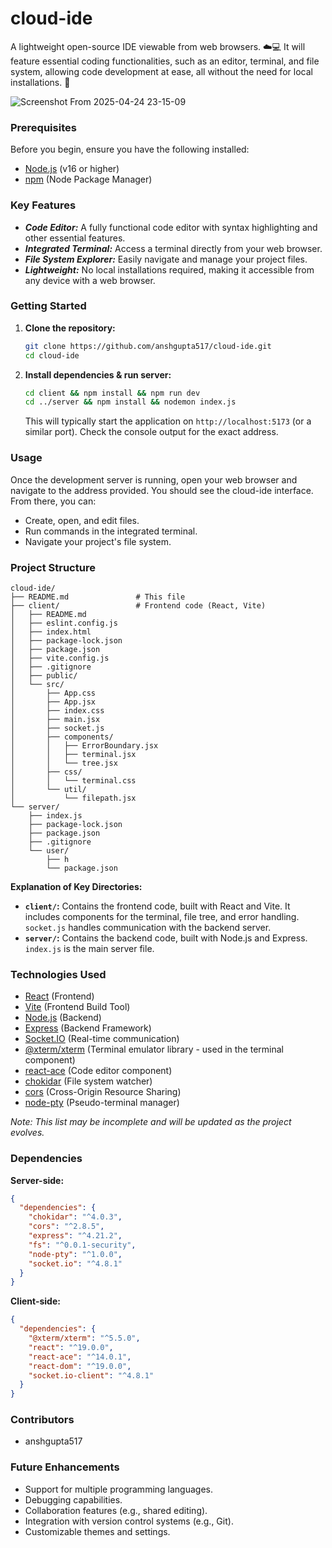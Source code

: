 
# cloud-ide

A lightweight open-source IDE viewable from web browsers. ☁️💻 It will feature essential coding functionalities, such as an editor, terminal, and file system, allowing code development at ease, all without the need for local installations. 🎉

![Screenshot From 2025-04-24 23-15-09](https://github.com/user-attachments/assets/bc0771d6-7f16-4f7b-9bb1-908350e56a45)


### Prerequisites

Before you begin, ensure you have the following installed:

*   [Node.js](https://nodejs.org/) (v16 or higher)
*   [npm](https://www.npmjs.com/) (Node Package Manager)

### Key Features

*   ***Code Editor:*** A fully functional code editor with syntax highlighting and other essential features.
*   ***Integrated Terminal:*** Access a terminal directly from your web browser.
*   ***File System Explorer:*** Easily navigate and manage your project files.
*   ***Lightweight:*** No local installations required, making it accessible from any device with a web browser.

### Getting Started

1.  **Clone the repository:**

    ```bash
    git clone https://github.com/anshgupta517/cloud-ide.git
    cd cloud-ide
    ```

2.  **Install dependencies & run server:**

    ```bash
    cd client && npm install && npm run dev
    cd ../server && npm install && nodemon index.js
    ```



    This will typically start the application on `http://localhost:5173` (or a similar port).  Check the console output for the exact address.

### Usage

Once the development server is running, open your web browser and navigate to the address provided. You should see the cloud-ide interface.  From there, you can:

*   Create, open, and edit files.
*   Run commands in the integrated terminal.
*   Navigate your project's file system.

### Project Structure

```
cloud-ide/
├── README.md               # This file
├── client/                 # Frontend code (React, Vite)
│   ├── README.md          
│   ├── eslint.config.js    
│   ├── index.html          
│   ├── package-lock.json   
│   ├── package.json        
│   ├── vite.config.js      
│   ├── .gitignore          
│   ├── public/             
│   └── src/                
│       ├── App.css           
│       ├── App.jsx          
│       ├── index.css        
│       ├── main.jsx    
│       ├── socket.js   
│       ├── components/ 
│       │   ├── ErrorBoundary.jsx 
│       │   ├── terminal.jsx      
│       │   └── tree.jsx
│       ├── css/    
│       │   └── terminal.css   
│       └── util/             
│           └── filepath.jsx  
└── server/
    ├── index.js        
    ├── package-lock.json  
    ├── package.json  
    ├── .gitignore
    └── user/               
        ├── h               
        └── package.json    
```

**Explanation of Key Directories:**

*   **`client/`:**  Contains the frontend code, built with React and Vite.  It includes components for the terminal, file tree, and error handling.  `socket.js` handles communication with the backend server.
*   **`server/`:** Contains the backend code, built with Node.js and Express.  `index.js` is the main server file. 

### Technologies Used

*   [React](https://reactjs.org/) (Frontend)
*   [Vite](https://vitejs.dev/) (Frontend Build Tool)
*   [Node.js](https://nodejs.org/) (Backend)
*   [Express](https://expressjs.com/) (Backend Framework)
*   [Socket.IO](https://socket.io/) (Real-time communication)
*   [@xterm/xterm](https://xtermjs.org/) (Terminal emulator library - used in the terminal component)
*   [react-ace](https://github.com/securingsincity/react-ace) (Code editor component)
*   [chokidar](https://github.com/paulmillr/chokidar) (File system watcher)
*   [cors](https://github.com/expressjs/cors) (Cross-Origin Resource Sharing)
*   [node-pty](https://github.com/microsoft/node-pty) (Pseudo-terminal manager)

*Note: This list may be incomplete and will be updated as the project evolves.*

### Dependencies

**Server-side:**

```json
{
  "dependencies": {
    "chokidar": "^4.0.3",
    "cors": "^2.8.5",
    "express": "^4.21.2",
    "fs": "^0.0.1-security",
    "node-pty": "^1.0.0",
    "socket.io": "^4.8.1"
  }
}
```

**Client-side:**

```json
{
  "dependencies": {
    "@xterm/xterm": "^5.5.0",
    "react": "^19.0.0",
    "react-ace": "^14.0.1",
    "react-dom": "^19.0.0",
    "socket.io-client": "^4.8.1"
  }
}
```

### Contributors

*   anshgupta517

### Future Enhancements

*   Support for multiple programming languages.
*   Debugging capabilities.
*   Collaboration features (e.g., shared editing).
*   Integration with version control systems (e.g., Git).
*   Customizable themes and settings.
